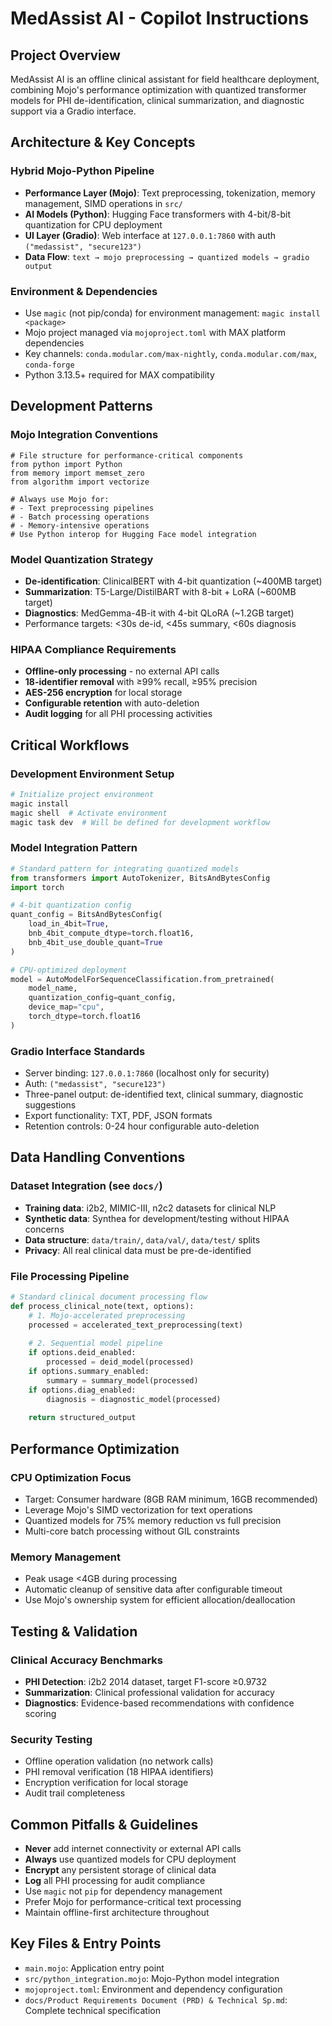 # MedAssist AI - Copilot Instructions

## Project Overview
MedAssist AI is an offline clinical assistant for field healthcare deployment, combining Mojo's performance optimization with quantized transformer models for PHI de-identification, clinical summarization, and diagnostic support via a Gradio interface.

## Architecture & Key Concepts

### Hybrid Mojo-Python Pipeline
- **Performance Layer (Mojo)**: Text preprocessing, tokenization, memory management, SIMD operations in `src/`
- **AI Models (Python)**: Hugging Face transformers with 4-bit/8-bit quantization for CPU deployment  
- **UI Layer (Gradio)**: Web interface at `127.0.0.1:7860` with auth `("medassist", "secure123")`
- **Data Flow**: `text → mojo preprocessing → quantized models → gradio output`

### Environment & Dependencies
- Use `magic` (not pip/conda) for environment management: `magic install <package>`
- Mojo project managed via `mojoproject.toml` with MAX platform dependencies
- Key channels: `conda.modular.com/max-nightly`, `conda.modular.com/max`, `conda-forge`
- Python 3.13.5+ required for MAX compatibility

## Development Patterns

### Mojo Integration Conventions
```mojo
# File structure for performance-critical components
from python import Python
from memory import memset_zero
from algorithm import vectorize

# Always use Mojo for:
# - Text preprocessing pipelines
# - Batch processing operations  
# - Memory-intensive operations
# Use Python interop for Hugging Face model integration
```

### Model Quantization Strategy
- **De-identification**: ClinicalBERT with 4-bit quantization (~400MB target)
- **Summarization**: T5-Large/DistilBART with 8-bit + LoRA (~600MB target)  
- **Diagnostics**: MedGemma-4B-it with 4-bit QLoRA (~1.2GB target)
- Performance targets: <30s de-id, <45s summary, <60s diagnosis

### HIPAA Compliance Requirements
- **Offline-only processing** - no external API calls
- **18-identifier removal** with ≥99% recall, ≥95% precision
- **AES-256 encryption** for local storage
- **Configurable retention** with auto-deletion
- **Audit logging** for all PHI processing activities

## Critical Workflows

### Development Environment Setup
```bash
# Initialize project environment
magic install
magic shell  # Activate environment
magic task dev  # Will be defined for development workflow
```

### Model Integration Pattern
```python
# Standard pattern for integrating quantized models
from transformers import AutoTokenizer, BitsAndBytesConfig
import torch

# 4-bit quantization config
quant_config = BitsAndBytesConfig(
    load_in_4bit=True,
    bnb_4bit_compute_dtype=torch.float16,
    bnb_4bit_use_double_quant=True
)

# CPU-optimized deployment
model = AutoModelForSequenceClassification.from_pretrained(
    model_name,
    quantization_config=quant_config,
    device_map="cpu",
    torch_dtype=torch.float16
)
```

### Gradio Interface Standards
- Server binding: `127.0.0.1:7860` (localhost only for security)
- Auth: `("medassist", "secure123")` 
- Three-panel output: de-identified text, clinical summary, diagnostic suggestions
- Export functionality: TXT, PDF, JSON formats
- Retention controls: 0-24 hour configurable auto-deletion

## Data Handling Conventions

### Dataset Integration (see `docs/`)
- **Training data**: i2b2, MIMIC-III, n2c2 datasets for clinical NLP
- **Synthetic data**: Synthea for development/testing without HIPAA concerns
- **Data structure**: `data/train/`, `data/val/`, `data/test/` splits
- **Privacy**: All real clinical data must be pre-de-identified

### File Processing Pipeline
```python
# Standard clinical document processing flow
def process_clinical_note(text, options):
    # 1. Mojo-accelerated preprocessing
    processed = accelerated_text_preprocessing(text)
    
    # 2. Sequential model pipeline
    if options.deid_enabled:
        processed = deid_model(processed)
    if options.summary_enabled:
        summary = summary_model(processed)  
    if options.diag_enabled:
        diagnosis = diagnostic_model(processed)
        
    return structured_output
```

## Performance Optimization

### CPU Optimization Focus
- Target: Consumer hardware (8GB RAM minimum, 16GB recommended)
- Leverage Mojo's SIMD vectorization for text operations
- Quantized models for 75% memory reduction vs full precision
- Multi-core batch processing without GIL constraints

### Memory Management
- Peak usage <4GB during processing 
- Automatic cleanup of sensitive data after configurable timeout
- Use Mojo's ownership system for efficient allocation/deallocation

## Testing & Validation

### Clinical Accuracy Benchmarks
- **PHI Detection**: i2b2 2014 dataset, target F1-score ≥0.9732
- **Summarization**: Clinical professional validation for accuracy
- **Diagnostics**: Evidence-based recommendations with confidence scoring

### Security Testing
- Offline operation validation (no network calls)
- PHI removal verification (18 HIPAA identifiers)
- Encryption verification for local storage
- Audit trail completeness

## Common Pitfalls & Guidelines

- **Never** add internet connectivity or external API calls
- **Always** use quantized models for CPU deployment  
- **Encrypt** any persistent storage of clinical data
- **Log** all PHI processing for audit compliance
- Use `magic` not `pip` for dependency management
- Prefer Mojo for performance-critical text processing
- Maintain offline-first architecture throughout

## Key Files & Entry Points
- `main.mojo`: Application entry point
- `src/python_integration.mojo`: Mojo-Python model integration  
- `mojoproject.toml`: Environment and dependency configuration
- `docs/Product Requirements Document (PRD) & Technical Sp.md`: Complete technical specification
